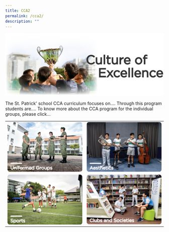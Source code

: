 ```yaml
---
title: CCA2
permalink: /cca2/
description: ""
---
```

![](/images/culture%20of%20excellence.png)

The St. Patrick' school CCA curriculum focuses on....
Through this program students are....
To know more about the CCA program for the individual groups, please click...

|||
| ----------| ---------- |
| ![](/images/uniformed%20groups.png) |![](/images/aesthetics.png)|
|![](/images/sports.png)|![](/images/clubs%20and%20societies.png)